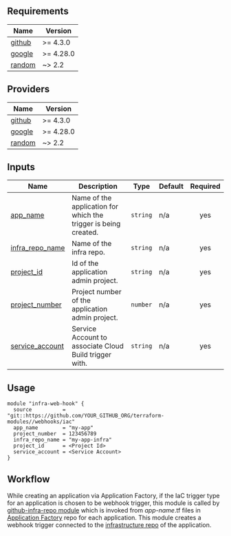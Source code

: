 <!-- BEGIN_TF_DOCS -->
## Requirements

| Name | Version |
|------|---------|
| <a name="requirement_github"></a> [github](#requirement\_github) | >= 4.3.0 |
| <a name="requirement_google"></a> [google](#requirement\_google) | >= 4.28.0 |
| <a name="requirement_random"></a> [random](#requirement\_random) | ~> 2.2 |

## Providers

| Name | Version |
|------|---------|
| <a name="provider_github"></a> [github](#provider\_github) | >= 4.3.0 |
| <a name="provider_google"></a> [google](#provider\_google) | >= 4.28.0 |
| <a name="provider_random"></a> [random](#provider\_random) | ~> 2.2 |


## Inputs

| Name | Description | Type | Default | Required |
|------|-------------|------|---------|:--------:|
| <a name="input_app_name"></a> [app\_name](#input\_app\_name) | Name of the application for which the trigger is being created. | `string` | n/a | yes |
| <a name="input_infra_repo_name"></a> [infra\_repo\_name](#input\_infra\_repo\_name) | Name of the infra repo. | `string` | n/a | yes |
| <a name="input_project_id"></a> [project\_id](#input\_project\_id) | Id of the application admin project. | `string` | n/a | yes |
| <a name="input_project_number"></a> [project\_number](#input\_project\_number) | Project number of the application admin project. | `number` | n/a | yes |
| <a name="input_service_account"></a> [service\_account](#input\_service\_account) | Service Account to associate Cloud Build trigger with. | `string` | n/a | yes |

## Usage

```hcl
module "infra-web-hook" {
  source          = "git::https://github.com/YOUR_GITHUB_ORG/terraform-modules//webhooks/iac"
  app_name        = "my-app"
  project_number  = 123456789
  infra_repo_name = "my-app-infra"
  project_id      = <Project Id>
  service_account = <Service Account>
}
```

## Workflow

While creating an application via Application Factory, if the IaC trigger type for an application is chosen to be webhook trigger, this module is called by [github-infra-repo module][github-infra-repo] which is invoked from _app-name_.tf files in [Application Factory][application-factory] repo for each application. This module creates a webhook trigger connected to the [infrastructure repo][infra-repo] of the application.

<!-- LINKS: https://www.markdownguide.org/basic-syntax/#reference-style-links -->

<!-- END_TF_DOCS -->
[github-infra-repo]: ../../manage-repos/github-infra-repo
[application-factory]: ../../../app-factory-template/README.md
[infra-repo]: ../../../app-factory-template/README.md?plain=1#L64
